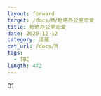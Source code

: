 ```yaml
---
layout: forward
target: /docs/M/杜绝办公室恋爱
title: 杜绝办公室恋爱
date: 2020-12-12
category: 漫威
cat_url: /docs/M
tags: 
  - TBC
length: 472
---
```


01
